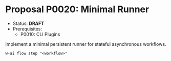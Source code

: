# Proposal P0020: Minimal Runner

- Status: **DRAFT**
- Prerequisites:
  - P0010: CLI Plugins

Implement a minimal persistent runner for stateful asynchronous workflows.

```shell
w-ai flow step "<workflow>"
```
